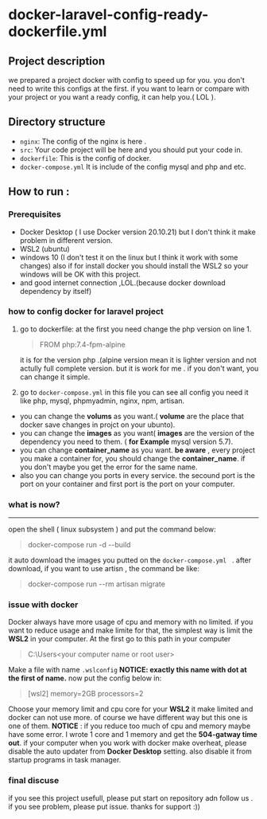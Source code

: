 
# docker-laravel-config-ready-dockerfile.yml

## Project description

we prepared a project docker with config to speed up for you. you don't need to write this configs at the first. if you want to learn or compare with your project or you want a ready config, it can help you.( LOL ).

##  Directory structure

-   `nginx`: The config of the nginx is here .
-   `src`: Your code project will be here and you should put your code in.
-   `dockerfile`: This is the config of docker.
-   `docker-compose.yml`  It is include of the config mysql and php and etc.

## How to run :

###  Prerequisites

-   Docker Desktop ( I use Docker version 20.10.21) but I don't think it make problem in different version.
-   WSL2 (ubuntu)
-  windows 10 (I don't test it on the linux but I think it work with some changes) also if for install docker you should install the WSL2 so your windows will be OK with this project.
-  and good internet connection ,LOL.(because docker download dependency by itself)

### how to config docker for laravel project

 1. go to dockerfile:
 at the first you need change the php version on line 1.

	
	> FROM  php:7.4-fpm-alpine

	it is for the version php .(alpine version mean it is lighter version and not actully full complete version. but it is work for me . if you don't want, you can change it simple.

 2. go to <code>docker-compose.yml</code>
in this file you can see all config you need it like php, mysql, phpmyadmin, nginx, npm, artisan.
 - you can change the **volums** as you want.( **volume** are the place that docker save changes in projct on your ubunto).
 - you can change the **images** as you want( **images** are the version of the dependency you need to them. ( **for Example** mysql version 5.7).
 - you can change **container_name** as you want. **be aware** , every project you make a container for, you should change the **container_name**. if you don't maybe you get the error for the same name.
 - also you can change you ports in every service. the secound port is the port on your container and first port is the port on your computer.
 
### what is now?
___
open the shell ( linux subsystem ) and put the command below:

> docker-compose run -d --build

it auto download the images you putted on the <code>docker-compose.yml </code> .
after download, if you want to use artisn , the command be like:

>  docker-compose run --rm artisan migrate

### issue with docker
Docker always have more usage of cpu and memory with no limited.
if you want to reduce usage and make limite for that, the simplest way is limit the **WSL2** in your computer. 
At the first go to this path in your computer 

> C:\Users\<your computer name or root user>

Make a file with name <code>.wslconfig</code>
**NOTICE: exactly this name with dot at the first of name.**
now put the config below in:

> [wsl2]
> memory=2GB
> processors=2

Choose your memory limit and cpu core for your **WSL2** it make limited and docker can not use more. of course we have different way but this one is one of them.
**NOTICE** : if you reduce too much of cpu and memory maybe have some error. I wrote 1 core and 1 memory and get the **504-gatway time out**.
if your computer when you work with docker make overheat, please disable the auto updater from **Docker Desktop** setting. also disable it from startup programs in task manager.


### final discuse
if you see this project usefull, please put start on repository adn follow us .
if you see problem, please put issue.
thanks for support :))
